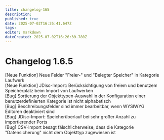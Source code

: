 ```yaml
---
title: changelog-165
description: 
published: true
date: 2025-07-02T16:26:41.647Z
tags: 
editor: markdown
dateCreated: 2025-07-02T16:26:39.780Z
---
```


# Changelog 1.6.5
<!-- cSpell:disable -->
<!-- markdownlint-disable MD052 -->
[Neue Funktion] Neue Felder "Freier-" und "Belegter Speicher" in Kategorie Laufwerk<br>
[Neue Funktion] JDisc-Import: Berücksichtigung von freiem und benutzem Speicherplatz beim Import von Laufwerken<br>
[Bug]           Sortierung der Objekttypen-Auswahl in der Konfiguration einer benutzerdefinierten Kategorie ist nicht alphabetisch<br>
[Bug]           Beschreibungsfelder sind immer bearbeitbar, wenn WYSIWYG Editoren deaktiviert sind<br>
[Bug]           JDisc-Import: Speicherüberlauf bei sehr großer Anzahl zu importierender Ports<br>
[Bug]           CSV-Import besagt fälschlicherweise, dass die Kategorie "Datensicherung" nicht dem Objekttyp zugewiesen ist<br>
